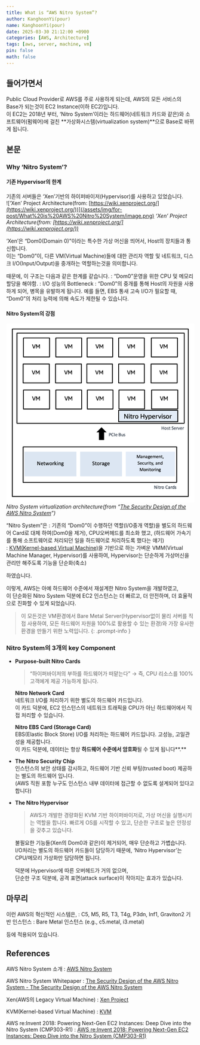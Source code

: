 ```yaml
---
title: What is “AWS Nitro System”?
author: KanghoonYi(pour)
name: KanghoonYi(pour)
date: 2025-03-30 21:12:00 +0900
categories: [AWS, Architecture]
tags: [aws, server, machine, vm]
pin: false
math: false
---
```



## 들어가면서

Public Cloud Provider로 AWS를 주로 사용하게 되는데, AWS의 모든 서비스의 Base가 되는것이 EC2 Instance(이하 EC2)입니다.  
이 EC2는 2018년 부터, ‘Nitro System’이라는 하드웨어(네트워크 카드와 같은)와 소프트웨어(펌웨어)에 걸친  **가상화시스템(virtualization system)**으로 Base로 바뀌게 됩니다.

## 본문

### Why ‘Nitro System’?

#### 기존 Hypervisor의 한계  
기존의 서버들은 ‘Xen’기반의 하이퍼바이저(Hypervisor)를 사용하고 있었습니다.  
![‘Xen’ Project Architecture(from: [https://wiki.xenproject.org/](https://wiki.xenproject.org/))](/assets/img/for-post/What%20is%20AWS%20Nitro%20System/image.png)
_‘Xen’ Project Architecture(from: [https://wiki.xenproject.org/](https://wiki.xenproject.org/))_

‘Xen’은 “Dom0(Domain 0)”이라는 특수한 가상 머신을 띄어서, Host의 장치들과 통신합니다.  
이는 “Dom0”이, 다른 VM(Virtual Machine)들에 대한 관리자 역할 및 네트워크, 디스크 I/O(Input/Output)을 중개하는 역할하는것을 의미합니다.  

때문에, 이 구조는 다음과 같은 한계를 같습니다.
: “Dom0”운영을 위한 CPU 및 메모리 할당을 해야함.
: I/O 성능의 Bottleneck
    : “Dom0”의 중개를 통해 Host의 자원을 사용하게 되어, 병목을 유발하게 됩니다. 예를 들면, EBS 통새 고속 I/O가 필요할 때, “Dom0”의 처리 능력에 의해 속도가 제한될 수 있습니다.

#### Nitro System의 강점

![Nitro System virtualization architecture(from “[The Security Design of the AWS Nitro System](https://docs.aws.amazon.com/whitepapers/latest/security-design-of-aws-nitro-system/the-nitro-system-journey.html)”)](/assets/img/for-post/What%20is%20AWS%20Nitro%20System/image%201.png)
_Nitro System virtualization architecture(from “[The Security Design of the AWS Nitro System](https://docs.aws.amazon.com/whitepapers/latest/security-design-of-aws-nitro-system/the-nitro-system-journey.html)”)_

“Nitro System”은
: 기존의 “Dom0”이 수행하던 역할(I/O중개 역할)을 별도의 하드웨어 Card로 대체 하여(Dom0을 제거), CPU오버헤드를 최소화 했고, (하드웨어 가속기를 통해 소프트웨어로 처리되던 일을 하드웨어로 처리하도록 했다는 얘기)  
: [KVM(Kernel-based Virtual Machine)](https://www.linux-kvm.org/page/Main_Page)을 기반으로 하는 가벼운 VMM(Virtual Machine Manager, Hypervisor)를 사용하여, Hypervisor는 단순하게 가상머신을 관리만 해주도록 기능을 단순화(축소)  

하였습니다.

이렇게, AWS는 아예 하드웨어 수준에서 재설계한 Nitro System을 개발하였고,  
이 단순화된 Nitro System 덕분에 EC2 인스턴스는 더 빠르고, 더 안전하며, 더 효율적으로 진화할 수 있게 되었습니다.  

> 이 모든것은 VM환경에서 Bare Metal Server(Hypervisor없이 물리 서버를 직접 사용하여, 모든 하드웨어 자원을 100%로 활용할 수 있는 환경)와 가장 유사한 환경을 만들기 위한 노력입니다.
{: .prompt-info }

### Nitro System의 3개의 key Component

- **Purpose-built Nitro Cards**
    
    > “하이퍼바이저의 부하를 하드웨어가 떠맡는다” → 즉, CPU 리소스를 100% 고객에게 제공 가능하게 됩니다.
    > 
    
    **Nitro Network Card**  
    네트워크 I/O를 처리하기 위한 별도의 하드웨어 카드입니다.  
    이 카드 덕분에, EC2 인스턴스의 네트워크 트래픽을 CPU가 아닌 하드웨어에서 직접 처리할 수 있습니다.  

    **Nitro EBS Card (Storage Card)**  
    EBS(Elastic Block Store) I/O를 처리하는 하드웨어 카드입니다. 고성능, 고일관성을 제공합니다.  
    이 카드 덕분에, 데이터는 항상 **하드웨어 수준에서 암호화**될 수 있게 됩니다**.**
    
- **The Nitro Security Chip**  
    인스턴스의 보안 상태를 감시하고, 하드웨어 기반 신뢰 부팅(trusted boot) 제공하는 별도의 하드웨어 입니다.  
    (AWS 직원 포함 누구도 인스턴스 내부 데이터에 접근할 수 없도록 설계되어 있다고 합니다)


- **The Nitro Hypervisor**  
    > AWS가 개발한 경량화된 KVM 기반 하이퍼바이저로, 가상 머신을 실행시키는 역할을 합니다.
    빠르게 OS를 시작할 수 있고, 단순한 구조로 높은 안정성을 갖추고 있습니다.
    > 
    
    불필요한 기능들(Xen의 Dom0과 같은)이 제거되어, 매우 단순하고 가볍습니다.  
    I/O처리는 별도의 하드웨어 카드들이 담당하기 때문에, ‘Nitro Hypervisor’는 CPU/메모리 가상화만 담당하면 됩니다.  
  
    덕분에 Hypervisor에 따른 오버헤드가 거의 없으며,  
    단순한 구조 덕분에, 공격 표면(attack surface)이 작아지는 효과가 있습니다.
    

## 마무리

이런 AWS의 혁신적인 시스템은,
: C5, M5, R5, T3, T4g, P3dn, Inf1, Graviton2 기반 인스턴스
: Bare Metal 인스턴스 (e.g., c5.metal, i3.metal)

등에 적용되어 있습니다.

## References

AWS Nitro System 소개
: [AWS Nitro System](https://aws.amazon.com/ko/ec2/nitro/)
    
AWS Nitro System Whitepaper
: [The Security Design of the AWS Nitro System - The Security Design of the AWS Nitro System](https://docs.aws.amazon.com/whitepapers/latest/security-design-of-aws-nitro-system/security-design-of-aws-nitro-system.html)
    
Xen(AWS의 Legacy Virtual Machine)
: [Xen Project](https://xenproject.org/)
    
KVM(Kernel-based Virtual Machine)
: [KVM](https://www.linux-kvm.org/page/Main_Page)
    
AWS re:Invent 2018: Powering Next-Gen EC2 Instances: Deep Dive into the Nitro System (CMP303-R1)
: [AWS re:Invent 2018: Powering Next-Gen EC2 Instances: Deep Dive into the Nitro System (CMP303-R1)](https://www.youtube.com/watch?v=e8DVmwj3OEs)
